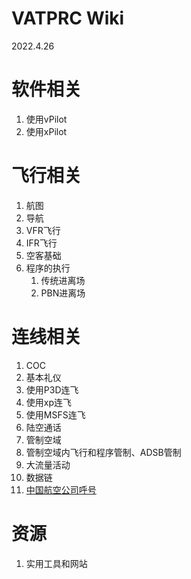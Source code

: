 # VATPRC Wiki
2022.4.26

# 软件相关
1. 使用vPilot
2. 使用xPilot

# 飞行相关
1. 航图
2. 导航
3. VFR飞行
4. IFR飞行
5. 空客基础
6. 程序的执行
   1. 传统进离场
   2. PBN进离场

# 连线相关
1. COC
2. 基本礼仪
3. 使用P3D连飞
4. 使用xp连飞
5. 使用MSFS连飞
6. 陆空通话
7. 管制空域
8. 管制空域内飞行和程序管制、ADSB管制
9. 大流量活动
10. 数据链
11. [中国航空公司呼号](未分类/中国航空公司呼号.md)

# 资源
1. 实用工具和网站
